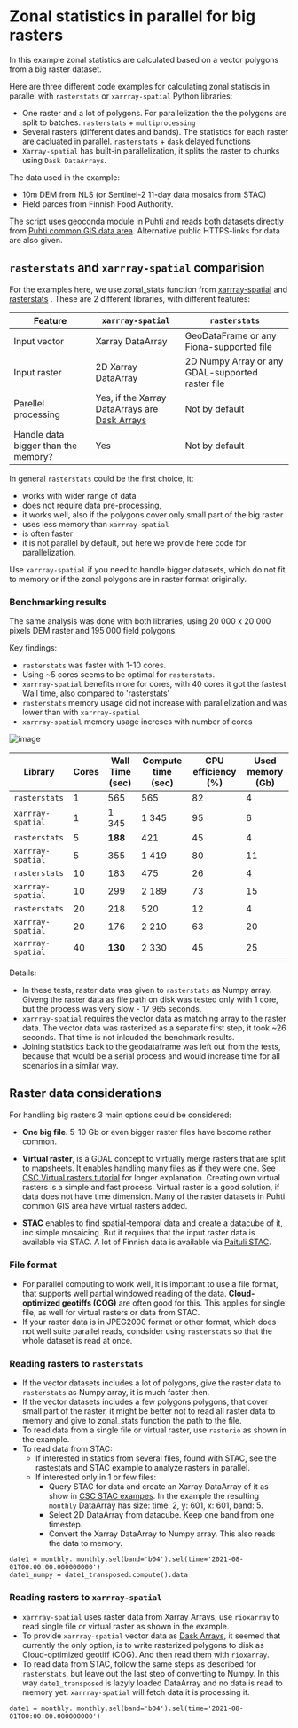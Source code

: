 # Zonal statistics in parallel for big rasters

In this example zonal statistics are calculated based on a vector polygons from a big raster dataset. 

Here are three different code examples for calculating zonal statiscis in parallel with `rasterstats` or `xarrray-spatial` Python libraries:
* One raster and a lot of polygons. For parallelization the the polygons are split to batches. `rasterstats` + `multiprocessing`
* Several rasters (different dates and bands). The statistics for each raster are cacluated in parallel. `rasterstats` + `dask` delayed functions
* `Xarray-spatial` has built-in parallelization, it splits the raster to chunks using `Dask DataArrays`.

The data used in the example:
* 10m DEM from NLS (or Sentinel-2 11-day data mosaics from STAC)
* Field parces from Finnish Food Authority.

The script uses geoconda module in Puhti and reads both datasets directly from [Puhti common GIS data area](https://docs.csc.fi/data/datasets/spatial-data-in-csc-computing-env/#spatial-data-in-puhti). Alternative public HTTPS-links for data are also given.

## `rasterstats` and `xarrray-spatial` comparision

For the examples here, we use zonal_stats function from [xarrray-spatial](https://xarray-spatial.readthedocs.io/en/stable/user_guide/zonal.html#Zonal-Statistics) and [rasterstats](https://pythonhosted.org/rasterstats/manual.html#zonal-statistics) . These are 2 different libraries, with different features:

| Feature    | `xarrray-spatial` | `rasterstats`
| -------- | ------- | ------- |
| Input vector  | Xarray DataArray  | GeoDataFrame or any Fiona-supported file |
| Input raster | 2D Xarray DataArray | 2D Numpy Array or any GDAL-supported raster file |
| Parellel processing    | Yes, if the Xarray DataArrays are [Dask Arrays](https://docs.xarray.dev/en/stable/user-guide/dask.html)    | Not by default |
| Handle data bigger than the memory? | Yes | Not by default | 

In general `rasterstats` could be the first choice, it:
* works with wider range of data
* does not require data pre-processing,
* it works well, also if the polygons cover only small part of the big raster
* uses less memory than `xarrray-spatial`
* is often faster
* it is not parallel by default, but here we provide here code for parallelization.
  
Use `xarrray-spatial` if you need to handle bigger datasets, which do not fit to memory or if the zonal polygons are in raster format originally.


### Benchmarking results

The same analysis was done with both libraries, using 20 000 x 20 000 pixels DEM raster and 195 000 field polygons.

Key findings:
* `rasterstats` was faster with 1-10 cores.
* Using ~5 cores seems to be optimal for `rasterstats`.
* `xarrray-spatial` benefits more for cores, with 40 cores it got the fastest Wall time, also compared to 'rasterstats'
* `rasterstats` memory usage did not increase with parallelization and was lower than with `xarrray-spatial`
* `xarrray-spatial` memory usage increses with number of cores
  
![image](https://github.com/user-attachments/assets/6d3f2aba-fca2-447c-9e1e-5106c51bcf28)

| Library | Cores | Wall Time (sec) | Compute time (sec) | CPU efficiency (%) | Used memory (Gb)|
| -------- | ------- | ------- | ------- | ------- | ------- |
| `rasterstats` | 1| 565 | 565 | 82 | 4 | 
| `xarrray-spatial` | 1 | 1 345 | 1 345 | 95 | 6 |
| `rasterstats` | 5| **188** | 421 | 45 | 4 | 
| `xarrray-spatial` | 5 | 355 | 1 419 |  80 | 11 |
| `rasterstats` | 10| 183 | 475 | 26 | 4 | 
| `xarrray-spatial` | 10 | 299 | 2 189 | 73 | 15 |
| `rasterstats` | 20| 218 | 520 | 12 | 4 | 
| `xarrray-spatial` | 20 | 176 | 2 210 | 63 | 20 |
| `xarrray-spatial` | 40 | **130** | 2 330 | 45 | 25 |

Details:
* In these tests, raster data was given to `rasterstats` as Numpy array. Giveng the raster data as file path on disk was tested only with 1 core, but the process was very slow - 17 965 seconds. 
* `xarrray-spatial` requires the vector data as matching array to the raster data. The vector data was rasterized as a separate first step, it took ~26 seconds. That time is not inlcuded the benchmark results.
* Joining statistics back to the geodataframe was left out from the tests, because that would be a serial process and would increase time for all scenarios in a similar way.

## Raster data considerations

For handling big rasters 3 main options could be considered:

* **One big file**. 5-10 Gb or even bigger raster files have become rather common. 

* **Virtual raster**, is a GDAL concept to virtually merge rasters that are split to mapsheets. It enables handling many files as if they were one. See [CSC Virtual rasters tutorial](https://docs.csc.fi/support/tutorials/gis/virtual-rasters/) for longer explanation. Creating own virtual rasters is a simple and fast process. Virtual raster is a good solution, if data does not have time dimension. Many of the raster datasets in Puhti common GIS area have virtual rasters added.

* **STAC** enables to find spatial-temporal data and create a datacube of it, inc simple mosaicing. But it requires that the input raster data is available via STAC. A lot of Finnish data is available via [Paituli STAC](https://paituli.csc.fi/stac.html). 

### File format
* For parallel computing to work well, it is important to use a file format, that supports well partial windowed reading of the data. **Cloud-optimized geotiffs (COG)** are often good for this. This applies for single file, as well for virtual rasters or data from STAC.
* If your raster data is in JPEG2000 format or other format, which does not well suite parallel reads, condsider using `rasterstats` so that the whole dataset is read at once.

### Reading rasters to `rasterstats`

* If the vector datasets includes a lot of polygons, give the raster data to `rasterstats` as Numpy array, it is much faster then.
* If the vector datasets includes a few polygons polygons, that cover small part of the raster, it might be better not to read all raster data to memory and give to zonal_stats function the path to the file.
* To read data from a single file or virtual raster, use `rasterio` as shown in the example.
* To read data from STAC:
  * If interested in statics from several files, found with STAC, see the rastestats and STAC example to analyze rasters in parallel.
  * If interested only in 1 or few files:
     * Query STAC for data and create an Xarray DataArray of it as show in [CSC STAC exampes](../STAC). In the example the resulting `monthly` DataArray has size: time: 2, y: 601, x: 601, band: 5.
     * Select 2D DataArray from datacube. Keep one band from one timestep.
     * Convert the Xarray DataArray to Numpy array. This also reads the data to memory.

```
date1 = monthly. monthly.sel(band='b04').sel(time='2021-08-01T00:00:00.000000000')
date1_numpy = date1_transposed.compute().data
```

### Reading rasters to `xarrray-spatial`
* `xarrray-spatial` uses raster data from Xarray Arrays, use `rioxarray` to read single file or virtual raster as shown in the example.
* To provide `xarrray-spatial` vector data as [Dask Arrays](https://docs.xarray.dev/en/stable/user-guide/dask.html), it seemed that currently the only option, is to write rasterized polygons to disk as Cloud-optimized geotiff (COG). And then read them with `rioxarray`.
* To read data from STAC, follow the same steps as described for `rasterstats`, but leave out the last step of converting to Numpy. In this way `date1_transposed` is lazyly loaded DataArray and no data is read to memory yet. `xarrray-spatial` will fetch data it is processing it.

```
date1 = monthly. monthly.sel(band='b04').sel(time='2021-08-01T00:00:00.000000000')
```
